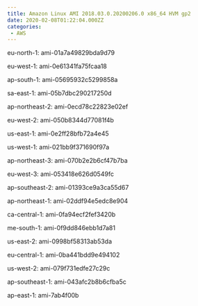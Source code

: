 ```yaml
---
title: Amazon Linux AMI 2018.03.0.20200206.0 x86_64 HVM gp2
date: 2020-02-08T01:22:04.000ZZ
categories:
 - AWS
---
```


eu-north-1: ami-01a7a49829bda9d79

eu-west-1: ami-0e61341fa75fcaa18

ap-south-1: ami-05695932c5299858a

sa-east-1: ami-05b7dbc290217250d

ap-northeast-2: ami-0ecd78c22823e02ef

eu-west-2: ami-050b8344d77081f4b

us-east-1: ami-0e2ff28bfb72a4e45

us-west-1: ami-021bb9f371690f97a

ap-northeast-3: ami-070b2e2b6cf47b7ba

eu-west-3: ami-053418e626d0549fc

ap-southeast-2: ami-01393ce9a3ca55d67

ap-northeast-1: ami-02ddf94e5edc8e904

ca-central-1: ami-0fa94ecf2fef3420b

me-south-1: ami-0f9dd846ebb1d7a81

us-east-2: ami-0998bf58313ab53da

eu-central-1: ami-0ba441bdd9e494102

us-west-2: ami-079f731edfe27c29c

ap-southeast-1: ami-043afc2b8b6cfba5c

ap-east-1: ami-7ab4f00b

